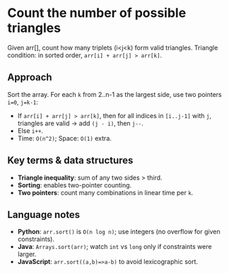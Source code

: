 # Count the number of possible triangles
Given arr[], count how many triplets (i<j<k) form valid triangles. Triangle condition: in sorted order, `arr[i] + arr[j] > arr[k]`.

## Approach
Sort the array. For each `k` from 2..n-1 as the largest side, use two pointers `i=0`, `j=k-1`:
- If `arr[i] + arr[j] > arr[k]`, then for all indices in `[i..j-1]` with `j`, triangles are valid → add `(j - i)`, then `j--`.
- Else `i++`.
- Time: `O(n^2)`; Space: `O(1)` extra.

## Key terms & data structures
- **Triangle inequality**: sum of any two sides > third.
- **Sorting**: enables two-pointer counting.
- **Two pointers**: count many combinations in linear time per `k`.

## Language notes
- **Python**: `arr.sort()` is `O(n log n)`; use integers (no overflow for given constraints).
- **Java**: `Arrays.sort(arr)`; watch `int` vs `long` only if constraints were larger.
- **JavaScript**: `arr.sort((a,b)=>a-b)` to avoid lexicographic sort.


